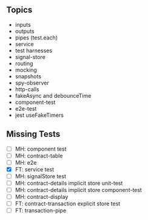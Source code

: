 ## Topics

- inputs
- outputs
- pipes (test.each)
- service
- test harnesses
- signal-store
- routing
- mocking
- snapshots
- spy-observer
- http-calls
- fakeAsync and debounceTime
- component-test
- e2e-test
- jest useFakeTimers

## Missing Tests

- [ ] MH: component test
- [ ] MH: contract-table
- [ ] MH: e2e
- [x] FT: service test
- [ ] MH: signalStore test
- [ ] MH: contract-details implicit store unit-test
- [ ] MH: contract-details implicit store component-test
- [ ] MH: contract-display
- [ ] FT: contract-transaction explicit store test
- [ ] FT: transaction-pipe
